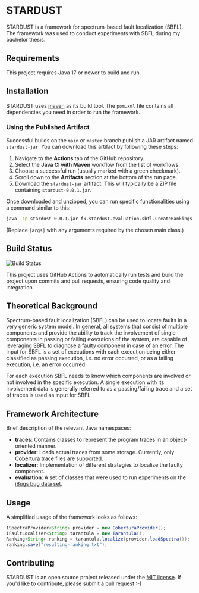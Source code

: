# STARDUST

STARDUST is a framework for spectrum-based fault localization (SBFL). 
The framework was used to conduct experiments with SBFL during my bachelor thesis.


## Requirements

This project requires Java 17 or newer to build and run.


## Installation

STARDUST uses [maven](https://maven.apache.org/) as its build tool.
The `pom.xml` file contains all dependencies you need in order to run the framework.

### Using the Published Artifact

Successful builds on the `main` or `master` branch publish a JAR artifact named `stardust-jar`. You can download this artifact by following these steps:

1.  Navigate to the **Actions** tab of the GitHub repository.
2.  Select the **Java CI with Maven** workflow from the list of workflows.
3.  Choose a successful run (usually marked with a green checkmark).
4.  Scroll down to the **Artifacts** section at the bottom of the run page.
5.  Download the `stardust-jar` artifact. This will typically be a ZIP file containing `stardust-0.0.1.jar`.

Once downloaded and unzipped, you can run specific functionalities using a command similar to this:

```bash
java -cp stardust-0.0.1.jar fk.stardust.evaluation.sbfl.CreateRankings [args]
```
(Replace `[args]` with any arguments required by the chosen main class.)


## Build Status

![Build Status](https://github.com/FaKeller/stardust/actions/workflows/ci.yml/badge.svg)

This project uses GitHub Actions to automatically run tests and build the project upon commits and pull requests, ensuring code quality and integration.


## Theoretical Background

Spectrum-based fault localization (SBFL) can be used to locate faults in a very generic system model.
In general, all systems that consist of multiple components and provide the ability to track the involvement
of single components in passing or failing executions of the system, are capable of leveraging SBFL to diagnose
a faulty component in case of an error. The input for SBFL is a set of executions with each execution being
either classified as passing execution, i.e. no error occurred, or as a failing execution, i.e. an error occurred.

For each execution SBFL needs to know which components are involved or not involved in
the specific execution. A single execution with its involvement data is generally referred to
as a passing/failing trace and a set of traces is used as input for SBFL.

## Framework Architecture

Brief description of the relevant Java namespaces:

- **traces**: Contains classes to represent the program traces in an object-oriented manner.
- **provider**: Loads actual traces from some storage. Currently, only [Cobertura](http://cobertura.github.io/cobertura/) trace files are supported.
- **localizer**: Implementation of different strategies to localize the faulty component.
- **evaluation**: A set of classes that were used to run experiments on the [iBugs bug data set](https://www.st.cs.uni-saarland.de/ibugs/).


## Usage

A simplified usage of the framework looks as follows:

```java
ISpectraProvider<String> provider = new CoberturaProvider();
IFaultLocalizer<String> tarantula = new Tarantula();
Ranking<String> ranking = tarantula.localize(provider.loadSpectra());
ranking.save("resulting-ranking.txt");
```

## Contributing

STARDUST is an open source project released under the [MIT license](https://github.com/FaKeller/stardust/blob/master/LICENSE).
If you'd like to contribute, please submit a pull request :-)